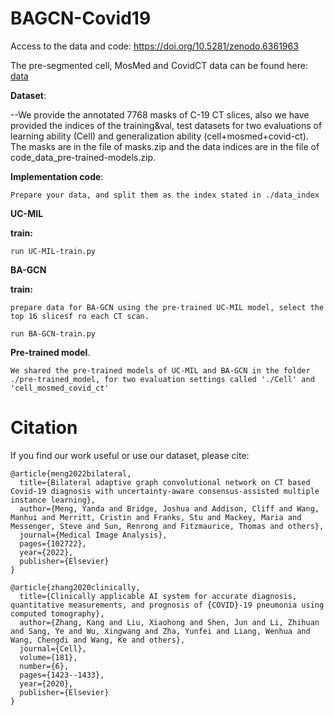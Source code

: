 # BAGCN-Covid19

Access to the data and code: https://doi.org/10.5281/zenodo.6361963

The pre-segmented cell, MosMed and CovidCT data can be found here: [data](https://drive.google.com/drive/folders/1xiYo53qsmv9Db-RD_XMgzvZwyFpes3Zw?usp=sharing)


**Dataset**:  

--We provide the annotated 7768 masks of C-19 CT slices, also we have provided the indices of the training&val, test datasets for two evaluations of learning ability (Cell) and generalization ability (cell+mosmed+covid-ct). The masks are in the file of masks.zip and the data indices are in the file of code_data_pre-trained-models.zip. 

**Implementation code**:  

```
Prepare your data, and split them as the index stated in ./data_index
```

**UC-MIL**

**train:**

```
run UC-MIL-train.py
```

**BA-GCN**

**train:**
```
prepare data for BA-GCN using the pre-trained UC-MIL model, select the top 16 slicesf ro each CT scan.
```

```
run BA-GCN-train.py
```


**Pre-trained model**.

```
We shared the pre-trained models of UC-MIL and BA-GCN in the folder ./pre-trained_model, for two evaluation settings called './Cell' and 'cell_mosmed_covid_ct'
```

# Citation
If you find our work useful or use our dataset, please cite:
```
@article{meng2022bilateral,
  title={Bilateral adaptive graph convolutional network on CT based Covid-19 diagnosis with uncertainty-aware consensus-assisted multiple instance learning},
  author={Meng, Yanda and Bridge, Joshua and Addison, Cliff and Wang, Manhui and Merritt, Cristin and Franks, Stu and Mackey, Maria and Messenger, Steve and Sun, Renrong and Fitzmaurice, Thomas and others},
  journal={Medical Image Analysis},
  pages={102722},
  year={2022},
  publisher={Elsevier}
}

@article{zhang2020clinically,
  title={Clinically applicable AI system for accurate diagnosis, quantitative measurements, and prognosis of {COVID}-19 pneumonia using computed tomography},
  author={Zhang, Kang and Liu, Xiaohong and Shen, Jun and Li, Zhihuan and Sang, Ye and Wu, Xingwang and Zha, Yunfei and Liang, Wenhua and Wang, Chengdi and Wang, Ke and others},
  journal={Cell},
  volume={181},
  number={6},
  pages={1423--1433},
  year={2020},
  publisher={Elsevier}
}

